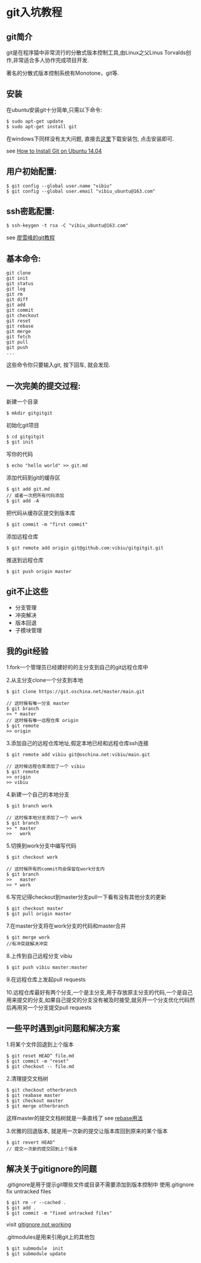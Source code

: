 # git入坑教程

## git简介
git是在程序猿中非常流行的分散式版本控制工具,由Linux之父Linus Torvalds创作,非常适合多人协作完成项目开发.

著名的分散式版本控制系统有Monotone，git等.


## 安装
在ubuntu安装git十分简单,只需以下命令:

    $ sudo apt-get update
    $ sudo apt-get install git

在windows下同样没有太大问题, 直接去[这里](https://git-scm.com/download/win)下载安装包, 点击安装即可.


see [How to Install Git on Ubuntu 14.04](https://www.digitalocean.com/community/tutorials/how-to-install-git-on-ubuntu-14-04)


## 用户初始配置:

    $ git config --global user.name "vibiu"
    $ git config --global user.email "vibiu_ubuntu@163.com"

## ssh密匙配置:

    $ ssh-keygen -t rsa -C "vibiu_ubuntu@163.com"

see [廖雪峰的git教程](http://www.liaoxuefeng.com/wiki/0013739516305929606dd18361248578c67b8067c8c017b000)


## 基本命令:

    git clone
    git init
    git status
    git log
    git rm
    git diff
    git add
    git commit
    git checkout
    git reset
    git rebase
    git merge
    git fetch
    git pull
    git push
    ...

这些命令你只要输入git, 按下回车, 就会发现.


## 一次完美的提交过程:
新建一个目录

    $ mkdir gitgitgit

初始化git项目

    $ cd gitgitgit
    $ git init

写你的代码

    $ echo "hello world" >> git.md

添加代码到git的缓存区

    $ git add git.md
    // 或者一次把所有代码添加
    $ git add -A

把代码从缓存区提交到版本库

    $ git commit -m "first commit"

添加远程仓库

    $ git remote add origin git@github.com:vibiu/gitgitgit.git

推送到远程仓库

    $ git push origin master


## git不止这些
* 分支管理
* 冲突解决
* 版本回退
* 子模块管理



## 我的git经验
1.fork一个管理员已经建好的的主分支到自己的git远程仓库中

2.从主分支clone一个分支到本地

    $ git clone https://git.oschina.net/master/main.git

    // 这时候有唯一分支 master
    $ git branch
    >> * master
    // 这时候有唯一远程仓库 origin
    $ git remote
    >> origin

3.添加自己的远程仓库地址,假定本地已经和远程仓库ssh连接

    $ git remote add vibiu git@oschina.net:vibiu/main.git

    // 这时候远程仓库添加了一个 vibiu
    $ git remote
    >> origin
    >> vibiu

4.新建一个自己的本地分支

    $ git branch work

    // 这时候本地分支添加了一个 work
    $ git branch
    >> * master
    >>   work

5.切换到work分支中编写代码

    $ git checkout work

    // 这时候所有的commit均会保留在work分支内
    $ git branch
    >>   master
    >> * work

6.写完记得checkout到master分支pull一下看有没有其他分支的更新

    $ git checkout master
    $ git pull origin master

7.在master分支将在work分支的代码和master合并

    $ git merge work
    //有冲突就解决冲突

8.上传到自己远程分支 vibiu

    $ git push vibiu master:master

9.在远程仓库上发起pull requests

10.远程仓库最好有两个分支,一个是主分支,用于存放原主分支的代码,一个是自己用来提交的分支,如果自己提交的分支没有被及时接受,就另开一个分支优化代码然后再用另一个分支提交pull requests


## 一些平时遇到git问题和解决方案

1.将某个文件回退到上个版本

    $ git reset HEAD^ file.md
    $ git commit -m "reset"
    $ git checkout -- file.md

2.清理提交文档树

    $ git checkout otherbranch
    $ git reabase master
    $ git checkout master
    $ git merge otherbranch

这样master的提交文档树就是一条直线了
see [rebase用法](http://gitbook.liuhui998.com/4_2.html)

3.优雅的回退版本, 就是用一次新的提交让版本库回到原来的某个版本

    $ git revert HEAD^
    // 提交一次新的提交回到上个版本


## 解决关于gitignore的问题
.gitignore是用于提示git哪些文件或目录不需要添加到版本控制中
使用.gitignore fix untracked files

    $ git rm -r --cached .
    $ git add .
    $ git commit -m "fixed untracked files"

visit [gitignore not working](http://stackoverflow.com/questions/11451535/gitignore-not-working)

.gitmodules是用来引用git上的其他包
  
    $ git submodule  init
    $ git submodule update

